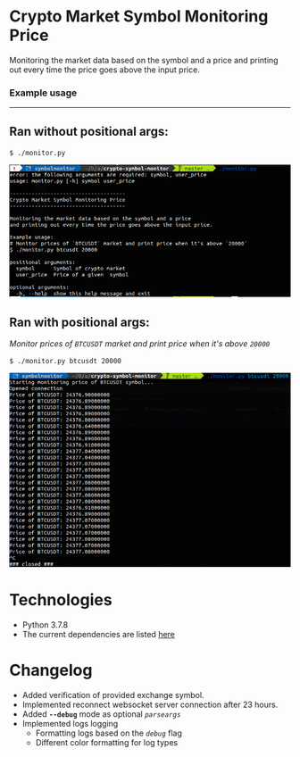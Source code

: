 # Crypto Market Symbol Monitoring Price


Monitoring the market data based on the symbol and a price and printing out every time the price goes above the input price.

### Example usage
-------------------
## Ran without positional args:
```
$ ./monitor.py
```
![ss](readme-images/ran_without_args.png)

## Ran with positional args:
*Monitor prices of `BTCUSDT` market and print price when it's above `20000`*

```
$ ./monitor.py btcusdt 20000
```
![ss](readme-images/ran_with_args.png)



# Technologies
- Python 3.7.8
- The current dependencies are listed [here](requirements.txt)

# Changelog
- Added verification of provided exchange symbol.
- Implemented reconnect websocket server connection after 23 hours.
- Added **```--debug```** mode as optional *`parseargs`*
- Implemented logs logging
    - Formatting logs based on the *`debug`* flag
    - Different color formatting for log types
